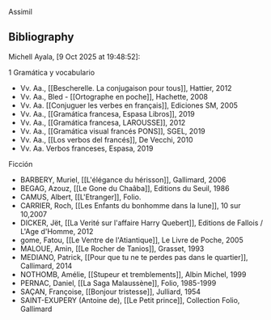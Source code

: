 Assimil

## Bibliography

Michell Ayala, [9 Oct 2025 at 19:48:52]:

1 Gramática y vocabulario

- Vv. Aa., [[Bescherelle. La conjugaison pour tous]], Hattier, 2012
- Vv. Aa., Bled - [[Ortographe en poche]], Hachette, 2008
- Vv. Aa. [[Conjuguer les verbes en français]], Ediciones SM, 2005
- Vv. Aa., [[Gramática francesa, Espasa Libros]], 2019
- Vv. Aa., [[Gramática francesa, LAROUSSE]], 2012
- Vv. Aa., [[Gramática visual francés PONS]], SGEL, 2019
- Vv. Aa., [[Los verbos del francés]], De Vecchi, 2010
- Vv. Aa. Verbos franceses, Espasa, 2019

Ficción

- BARBERY, Muriel, [[L'élégance du hérisson]], Gallimard, 2006
- BEGAG, Azouz, [[Le Gone du Chaâba]], Editions du Seuil, 1986
- CAMUS, Albert, [[L'Etranger]], Folio.
- CARRIER, Roch, [[Les Enfants du bonhomme dans la lune]], 10 sur 10,2007
- DICKER, Jët, [[La Verité sur l'affaire Harry Quebert]], Editions de Fallois / L'Age d'Homme, 2012
- gome, Fatou, [[Le Ventre de l'Atiantique]], Le Livre de Poche, 2005 
- MALOUE, Amin, [[Le Rocher de Tanios]], Grasset, 1993
- MEDIANO, Patrick, [[Pour que tu ne te perdes pas dans le quartier]], Callimard, 2014
- NOTHOMB, Amélie, [[Stupeur et tremblements]], Albin Michel, 1999
- PERNAC, Daniel, [[La Saga Malaussène]], Folio, 1985-1999 
- SAÇAN, Françoise, [[Bonjour tristesse]], Julliard, 1954
- SAINT-EXUPERY (Antoine de), [[Le Petit prince]], Collection Folio, Gallimard
